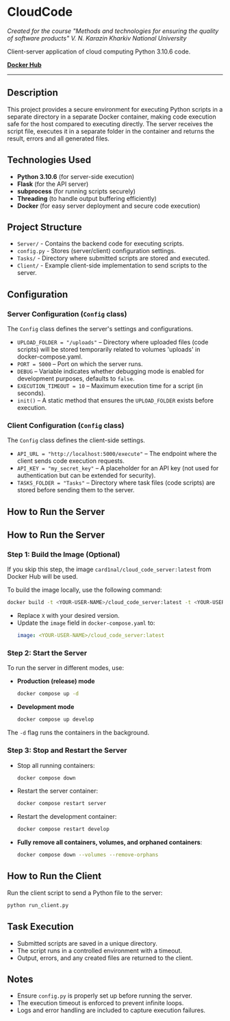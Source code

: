 # CloudCode

_Created for the course "Methods and technologies for ensuring the quality of software products" V. N. Karazin Kharkiv National University_

Client-server application of cloud computing Python 3.10.6 code.

**[Docker Hub](https://hub.docker.com/r/card1nal/cloud_code_server)**

---

## Description

This project provides a secure environment for executing Python scripts in a separate directory in a separate Docker container, making code execution safe for the host compared to executing directly. The server receives the script file, executes it in a separate folder in the container and returns the result, errors and all generated files.

## Technologies Used

-   **Python 3.10.6** (for server-side execution)
-   **Flask** (for the API server)
-   **subprocess** (for running scripts securely)
-   **Threading** (to handle output buffering efficiently)
-   **Docker** (for easy server deployment and secure code execution)

## Project Structure

-   `Server/` - Contains the backend code for executing scripts.
-   `config.py` - Stores (server/client) configuration settings.
-   `Tasks/` - Directory where submitted scripts are stored and executed.
-   `Client/` - Example client-side implementation to send scripts to the server.

## Configuration

### **Server Configuration (`Config` class)**

The `Config` class defines the server's settings and configurations.

-   `UPLOAD_FOLDER = "/uploads"` – Directory where uploaded files (code scripts) will be stored temporarily related to volumes 'uploads' in docker-compose.yaml.
-   `PORT = 5000` – Port on which the server runs.
-   `DEBUG` – Variable indicates whether debugging mode is enabled for development purposes, defaults to `false`.
-   `EXECUTION_TIMEOUT = 10` – Maximum execution time for a script (in seconds).
-   `init()` – A static method that ensures the `UPLOAD_FOLDER` exists before execution.

### **Client Configuration (`Config` class)**

The `Config` class defines the client-side settings.

-   `API_URL = "http://localhost:5000/execute"` – The endpoint where the client sends code execution requests.
-   `API_KEY = "my_secret_key"` – A placeholder for an API key (not used for authentication but can be extended for security).
-   `TASKS_FOLDER = "Tasks"` – Directory where task files (code scripts) are stored before sending them to the server.

## How to Run the Server

## How to Run the Server

### Step 1: Build the Image (Optional)

If you skip this step, the image `card1nal/cloud_code_server:latest` from Docker Hub will be used.

To build the image locally, use the following command:

```sh
docker build -t <YOUR-USER-NAME>/cloud_code_server:latest -t <YOUR-USER-NAME>/cloud_code_server:X --build-arg VERSION=X .
```

-   Replace `X` with your desired version.
-   Update the `image` field in `docker-compose.yaml` to:
    ```yaml
    image: <YOUR-USER-NAME>/cloud_code_server:latest
    ```

### Step 2: Start the Server

To run the server in different modes, use:

-   **Production (release) mode**
    ```sh
    docker compose up -d
    ```
-   **Development mode**
    ```sh
    docker compose up develop
    ```

The `-d` flag runs the containers in the background.

### Step 3: Stop and Restart the Server

-   Stop all running containers:
    ```sh
    docker compose down
    ```
-   Restart the server container:
    ```sh
    docker compose restart server
    ```
-   Restart the development container:
    ```sh
    docker compose restart develop
    ```
-   **Fully remove all containers, volumes, and orphaned containers**:
    ```sh
    docker compose down --volumes --remove-orphans
    ```

## How to Run the Client

Run the client script to send a Python file to the server:

```sh
python run_client.py
```

## Task Execution

-   Submitted scripts are saved in a unique directory.
-   The script runs in a controlled environment with a timeout.
-   Output, errors, and any created files are returned to the client.

## Notes

-   Ensure `config.py` is properly set up before running the server.
-   The execution timeout is enforced to prevent infinite loops.
-   Logs and error handling are included to capture execution failures.
